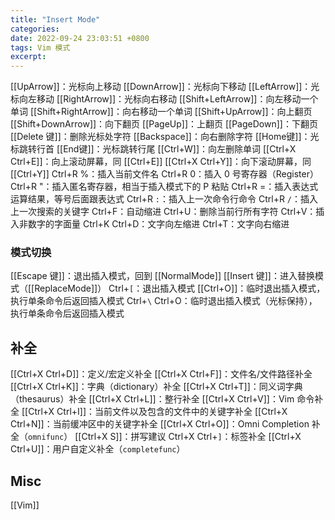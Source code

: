 ```yaml
---
title: "Insert Mode"
categories: 
date: 2022-09-24 23:03:51 +0800
tags: Vim 模式
excerpt: 
---
```






[[UpArrow]]：光标向上移动
[[DownArrow]]：光标向下移动
[[LeftArrow]]：光标向左移动
[[RightArrow]]：光标向右移动
[[Shift+LeftArrow]]：向左移动一个单词
[[Shift+RightArrow]]：向右移动一个单词
[[Shift+UpArrow]]：向上翻页
[[Shift+DownArrow]]：向下翻页
[[PageUp]]：上翻页
[[PageDown]]：下翻页
[[Delete 键]]：删除光标处字符
[[Backspace]]：向右删除字符
[[Home键]]：光标跳转行首
[[End键]]：光标跳转行尾
[[Ctrl+W]]：向左删除单词
[[Ctrl+X Ctrl+E]]：向上滚动屏幕，同 [[Ctrl+E]]
[[Ctrl+X Ctrl+Y]]：向下滚动屏幕，同 [[Ctrl+Y]]
Ctrl+R %：插入当前文件名
Ctrl+R 0：插入 0 号寄存器（Register）
Ctrl+R "：插入匿名寄存器，相当于插入模式下的 P 粘贴
Ctrl+R =：插入表达式运算结果，等号后面跟表达式
Ctrl+R `:`：插入上一次命令行命令
Ctrl+R `/`：插入上一次搜索的关键字
Ctrl+F：自动缩进
Ctrl+U：删除当前行所有字符
Ctrl+V：插入非数字的字面量
Ctrl+K
Ctrl+D：文字向左缩进
Ctrl+T：文字向右缩进




### 模式切换


[[Escape 键]]：退出插入模式，回到 [[NormalMode]]
[[Insert 键]]：进入替换模式（[[ReplaceMode]]）
Ctrl+`[`：退出插入模式
[[Ctrl+O]]：临时退出插入模式，执行单条命令后返回插入模式
Ctrl+`\` Ctrl+O：临时退出插入模式（光标保持），执行单条命令后返回插入模式

## 补全

[[Ctrl+X Ctrl+D]]：定义/宏定义补全
[[Ctrl+X Ctrl+F]]：文件名/文件路径补全
[[Ctrl+X Ctrl+K]]：字典（dictionary）补全
[[Ctrl+X Ctrl+T]]：同义词字典（thesaurus）补全
[[Ctrl+X Ctrl+L]]：整行补全
[[Ctrl+X Ctrl+V]]：Vim 命令补全
[[Ctrl+X Ctrl+I]]：当前文件以及包含的文件中的关键字补全
[[Ctrl+X Ctrl+N]]：当前缓冲区中的关键字补全
[[Ctrl+X Ctrl+O]]：Omni Completion 补全（`omnifunc`）
[[Ctrl+X S]]：拼写建议
Ctrl+X Ctrl+`]`：标签补全
[[Ctrl+X Ctrl+U]]：用户自定义补全（`completefunc`）



## Misc

[[Vim]]



